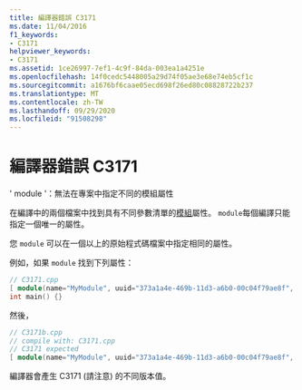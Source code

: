 ```yaml
---
title: 編譯器錯誤 C3171
ms.date: 11/04/2016
f1_keywords:
- C3171
helpviewer_keywords:
- C3171
ms.assetid: 1ce26997-7ef1-4c9f-84da-003ea1a4251e
ms.openlocfilehash: 14f0cedc5448005a29d74f05ae3e68e74eb5cf1c
ms.sourcegitcommit: a1676bf6caae05ecd698f26ed80c08828722b237
ms.translationtype: MT
ms.contentlocale: zh-TW
ms.lasthandoff: 09/29/2020
ms.locfileid: "91508298"
---
```

# <a name="compiler-error-c3171"></a>編譯器錯誤 C3171

' module '：無法在專案中指定不同的模組屬性

在編譯中的兩個檔案中找到具有不同參數清單的[模組](../../windows/attributes/module-cpp.md)屬性。 `module`每個編譯只能指定一個唯一的屬性。

您 `module` 可以在一個以上的原始程式碼檔案中指定相同的屬性。

例如，如果 `module` 找到下列屬性：

```cpp
// C3171.cpp
[ module(name="MyModule", uuid="373a1a4e-469b-11d3-a6b0-00c04f79ae8f", version="1.0") ];
int main() {}
```

然後，

```cpp
// C3171b.cpp
// compile with: C3171.cpp
// C3171 expected
[ module(name="MyModule", uuid="373a1a4e-469b-11d3-a6b0-00c04f79ae8f", version="1.1") ];
```

編譯器會產生 C3171 (請注意) 的不同版本值。
